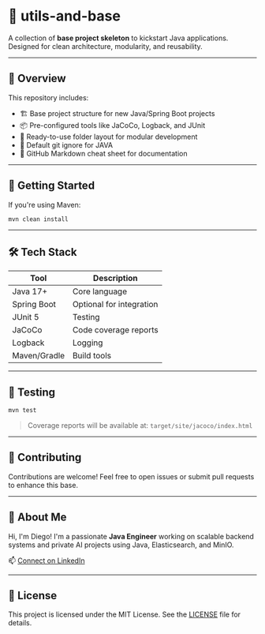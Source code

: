 
# 🧰 utils-and-base

A collection of **base project skeleton** to kickstart Java applications. Designed for clean architecture, modularity, and reusability.


---

## 📌 Overview

This repository includes:

- 🏗️ Base project structure for new Java/Spring Boot projects
- 📦 Pre-configured tools like JaCoCo, Logback, and JUnit
- 📁 Ready-to-use folder layout for modular development
- 🔧 Default git ignore for JAVA
- 📄 GitHub Markdown cheat sheet for documentation

---

## 🚀 Getting Started

If you're using Maven:

```bash
mvn clean install
```

---

## 🛠️ Tech Stack

| Tool           | Description                    |
|----------------|--------------------------------|
| Java 17+       | Core language                  |
| Spring Boot    | Optional for integration       |
| JUnit 5        | Testing                        |
| JaCoCo         | Code coverage reports          |
| Logback        | Logging                        |
| Maven/Gradle   | Build tools                    |

---

## 🧪 Testing

```bash
mvn test
```

> Coverage reports will be available at:
> `target/site/jacoco/index.html`

---

## 🤝 Contributing

Contributions are welcome! Feel free to open issues or submit pull requests to enhance this base.

---

## 👋 About Me

Hi, I'm Diego! I'm a passionate **Java Engineer** working on scalable backend systems and private AI projects using Java, Elasticsearch, and MinIO.

📫 [Connect on LinkedIn](https://www.linkedin.com/in/diego-umpierre/)

---

## 📄 License

This project is licensed under the MIT License. See the [LICENSE](LICENSE) file for details.
